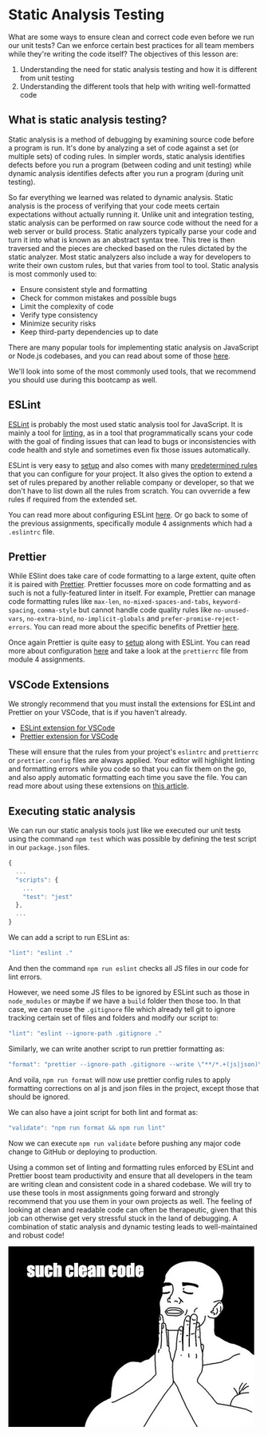 # Static Analysis Testing

What are some ways to ensure clean and correct code even before we run our unit tests? Can we enforce certain best practices for all team members while they're writing the code itself? The objectives of this lesson are:
1. Understanding the need for static analysis testing and how it is different from unit testing
2. Understanding the different tools that help with writing well-formatted code

## What is static analysis testing?

Static analysis is a method of debugging by examining source code before a program is run. It's done by analyzing a set of code against a set (or multiple sets) of coding rules. In simpler words, static analysis identifies defects before you run a program (between coding and unit testing) while dynamic analysis identifies defects after you run a program (during unit testing).

So far everything we learned was related to dynamic analysis. Static analysis is the process of verifying that your code meets certain expectations without actually running it. Unlike unit and integration testing, static analysis can be performed on raw source code without the need for a web server or build process. Static analyzers typically parse your code and turn it into what is known as an abstract syntax tree. This tree is then traversed and the pieces are checked based on the rules dictated by the static analyzer. Most static analyzers also include a way for developers to write their own custom rules, but that varies from tool to tool. Static analysis is most commonly used to:
- Ensure consistent style and formatting
- Check for common mistakes and possible bugs
- Limit the complexity of code
- Verify type consistency
- Minimize security risks
- Keep third-party dependencies up to date

There are many popular tools for implementing static analysis on JavaScript or Node.js codebases, and you can read about some of those [here](https://blog.logrocket.com/static-analysis-in-javascript-11-tools-to-help-you-catch-errors-before-users-do/).

We'll look into some of the most commonly used tools, that we recommend you should use during this bootcamp as well.

## ESLint

[ESLint](https://eslint.org/) is probably the most used static analysis tool for JavaScript. It is mainly a tool for [linting](https://en.wikipedia.org/wiki/Lint_(software)), as in a tool that programmatically scans your code with the goal of finding issues that can lead to bugs or inconsistencies with code health and style and sometimes even fix those issues automatically.

ESLint is very easy to [setup](https://www.section.io/engineering-education/node-eslint/) and also comes with many [predetermined rules](https://eslint.org/docs/rules/) that you can configure for your project. It also gives the option to extend a set of rules prepared by another reliable company or developer, so that we don't have to list down all the rules from scratch. You can ovverride a few rules if required from the extended set.

You can read more about configuring ESLint [here](https://eslint.org/docs/user-guide/configuring/). Or go back to some of the previous assignments, specifically module 4 assignments which had a `.eslintrc` file.

## Prettier

While ESlint does take care of code formatting to a large extent, quite often it is paired with [Prettier](https://prettier.io/). Prettier focusses more on code formatting and as such is not a fully-featured linter in itself. For example, Prettier can manage code formatting rules like `max-len`, `no-mixed-spaces-and-tabs`, `keyword-spacing`, `comma-style` but cannot handle code quality rules like `no-unused-vars`, `no-extra-bind`, `no-implicit-globals` and `prefer-promise-reject-errors`. You can read more about the specific benefits of Prettier [here](https://prettier.io/docs/en/why-prettier.html).

Once again Prettier is quite easy to [setup](https://sourcelevel.io/blog/how-to-setup-eslint-and-prettier-on-node) along with ESLint. You can read more about configuration [here](https://prettier.io/docs/en/install.html) and take a look at the `prettierrc` file from module 4 assignments.

## VSCode Extensions

We strongly recommend that you must install the extensions for ESLint and Prettier on your VSCode, that is if you haven't already.

- [ESLint extension for VSCode](https://marketplace.visualstudio.com/items?itemName=dbaeumer.vscode-eslint)
- [Prettier extension for VSCode](https://marketplace.visualstudio.com/items?itemName=esbenp.prettier-vscode)

These will ensure that the rules from your project's `eslintrc` and `prettierrc` or `prettier.config` files are always applied. Your editor will highlight linting and formatting errors while you code so that you can fix them on the go, and also apply automatic formatting each time you save the file. You can read more about using these extensions on [this article](https://enlear.academy/integrating-prettier-and-eslint-with-vs-code-1d2f6fb53bc9).

## Executing static analysis

We can run our static analysis tools just like we executed our unit tests using the command `npm test` which was possible by defining the test script in our `package.json` files.
```js
{
  ...
  "scripts": {
    ...
    "test": "jest"
  },
  ...
}
```

We can add a script to run ESLint as:
```js
"lint": "eslint ."
```

And then the command `npm run eslint` checks all JS files in our code for lint errors.

However, we need some JS files to be ignored by ESLint such as those in `node_modules` or maybe if we have a `build` folder then those too. In that case, we can reuse the `.gitignore` file which already tell git to ignore tracking certain set of files and folders and modify our script to:
```js
"lint": "eslint --ignore-path .gitignore ."
```

Similarly, we can write another script to run prettier formatting as:
```js
"format": "prettier --ignore-path .gitignore --write \"**/*.+(js|json)\""
```

And voila, `npm run format` will now use prettier config rules to apply formatting corrections on al js and json files in the project, except those that should be ignored.

We can also have a joint script for both lint and format as:
```js
"validate": "npm run format && npm run lint"
```

Now we can execute `npm run validate` before pushing any major code change to GitHub or deploying to production.

Using a common set of linting and formatting rules enforced by ESLint and Prettier boost team productivity and ensure that all developers in the team are writing clean and consistent code in a shared codebase. We will try to use these tools in most assignments going forward and strongly recommend that you use them in your own projects as well. The feeling of looking at clean and readable code can often be therapeutic, given that this job can otherwise get very stressful stuck in the land of debugging. A combination of static analysis and dynamic testing leads to well-maintained and robust code!

<img src="../assets/clean-code.jpeg"/>